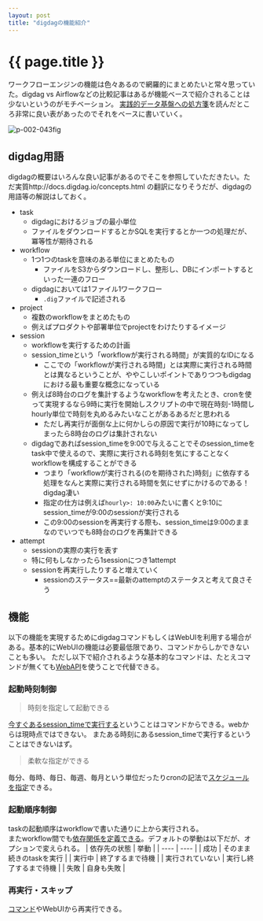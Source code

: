 ```yaml
---
layout: post
title: "digdagの機能紹介"
---
```


# {{ page.title }}
ワークフローエンジンの機能は色々あるので網羅的にまとめたいと常々思っていた。digdag vs Airflowなどの比較記事はあるが機能ベースで紹介されることは少ないというのがモチベーション。
[実践的データ基盤への処方箋](https://gihyo.jp/book/2021/978-4-297-12445-8)を読んだところ非常に良い表があったのでそれをベースに書いていく。

![p-002-043fig](https://user-images.githubusercontent.com/31230261/185732979-22dbfb08-3351-471c-a611-d3ba15dce7dc.jpg)

## digdag用語
digdagの概要はいろんな良い記事があるのでそこを参照していただきたい。ただ実質http://docs.digdag.io/concepts.html の翻訳になりそうだが、digdagの用語等の解説はしておく。

- task
  - digdagにおけるジョブの最小単位
  - ファイルをダウンロードするとかSQLを実行するとか一つの処理だが、冪等性が期待される
- workflow
  - 1つ1つのtaskを意味のある単位にまとめたもの
      - ファイルをS3からダウンロードし、整形し、DBにインポートするといった一連のフロー
  - digdagにおいては1ファイル1ワークフロー
      - `.dig`ファイルで記述される
- project
   - 複数のworkflowをまとめたもの
   - 例えばプロダクトや部署単位でprojectをわけたりするイメージ
- session
   - workflowを実行するための計画
   - session_timeという「workflowが実行される時間」が実質的なIDになる
      - ここでの「workflowが実行される時間」とは実際に実行される時間とは異なるということが、ややこしいポイントでありつつもdigdagにおける最も重要な概念になっている
   - 例えば8時台のログを集計するようなworkflowを考えたとき、cronを使って実現するなら9時に実行を開始しスクリプトの中で現在時刻-1時間しhourly単位で時刻を丸めるみたいなことがあるあるだと思われる
      - ただし再実行が面倒な上に何かしらの原因で実行が10時になってしまったら8時台のログは集計されない
   - digdagであればsession_timeを9:00で与えることでそのsession_timeをtask中で使えるので、実際に実行される時刻を気にすることなくworkflowを構成することができる
      - つまり「workflowが実行される(のを期待された)時刻」に依存する処理をなんと実際に実行される時間を気にせずにかけるのである！digdag凄い
      - 指定の仕方は例えば`hourly>: 10:00`みたいに書くと9:10にsession_timeが9:00のsessionが実行される
      - この9:00のsessionを再実行する際も、session_timeは9:00のままなのでいつでも8時台のログを再集計できる
- attempt
   - sessionの実際の実行を表す
   - 特に何もしなかったら1sessionにつき1attempt
   - sessionを再実行したりすると増えていく
      - sessionのステータス==最新のattemptのステータスと考えて良さそう

## 機能
以下の機能を実現するためにdigdagコマンドもしくはWebUIを利用する場合がある。基本的にWebUIの機能は必要最低限であり、コマンドからしかできないことも多い。
ただし以下で紹介されるような基本的なコマンドは、たとえコマンドが無くても[WebAPI](https://docs.digdag.io/api/)を使うことで代替できる。

### 起動時刻制御
> 時刻を指定して起動できる

[今すぐあるsession_timeで実行する](http://docs.digdag.io/command_reference.html#start)ということはコマンドからできる。webからは現時点ではできない。
またある時刻にあるsession_timeで実行するということはできないはず。

> 柔軟な指定ができる

毎分、毎時、毎日、毎週、毎月という単位だったりcronの記法で[スケジュールを指定](http://docs.digdag.io/scheduling_workflow.html#setting-up-a-schedule)できる。

### 起動順序制御
taskの起動順序はworkflowで書いた通りに上から実行される。  
またworkflow間でも[依存関係を定義できる](http://docs.digdag.io/operators/require.html)。デフォルトの挙動は以下だが、オプションで変えられる。
|  依存先の状態  |  挙動  |
| ---- | ---- |
|  成功  |  そのまま続きのtaskを実行  |
|  実行中  |  終了するまで待機  |
|  実行されていない  |  実行し終了するまで待機  |
|  失敗  |  自身も失敗  |

### 再実行・スキップ

[コマンド](http://docs.digdag.io/command_reference.html#retry)やWebUIから再実行できる。

